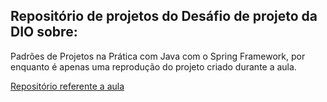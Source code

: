 ## Repositório de projetos do Desáfio de projeto da DIO sobre:
Padrões de Projetos na Prática com Java com o Spring Framework, por enquanto é apenas uma reprodução do projeto criado durante a aula.

[Repositório referente a aula](https://github.com/digitalinnovationone/lab-padroes-projeto-spring)